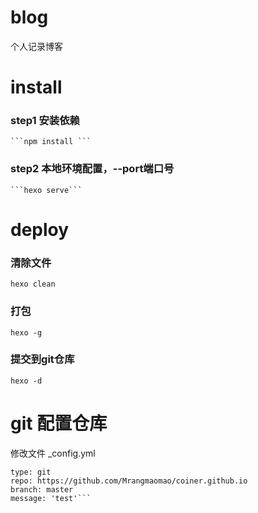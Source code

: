 # blog
个人记录博客
# install
  ### step1 安装依赖
    ```npm install ```
  ### step2 本地环境配置，--port端口号
    ```hexo serve```
# deploy
  ### 清除文件
  ```hexo clean```
  ### 打包
  ```hexo -g```
  ### 提交到git仓库
  ```hexo -d```
# git 配置仓库 
  修改文件 _config.yml
  ```deploy:
  type: git
  repo: https://github.com/Mrangmaomao/coiner.github.io
  branch: master
  message: 'test'```
  
